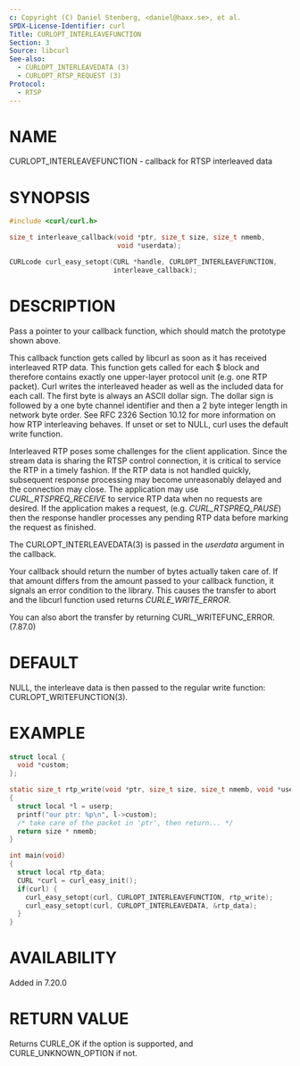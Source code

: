 ```yaml
---
c: Copyright (C) Daniel Stenberg, <daniel@haxx.se>, et al.
SPDX-License-Identifier: curl
Title: CURLOPT_INTERLEAVEFUNCTION
Section: 3
Source: libcurl
See-also:
  - CURLOPT_INTERLEAVEDATA (3)
  - CURLOPT_RTSP_REQUEST (3)
Protocol:
  - RTSP
---
```


# NAME

CURLOPT_INTERLEAVEFUNCTION - callback for RTSP interleaved data

# SYNOPSIS

~~~c
#include <curl/curl.h>

size_t interleave_callback(void *ptr, size_t size, size_t nmemb,
                           void *userdata);

CURLcode curl_easy_setopt(CURL *handle, CURLOPT_INTERLEAVEFUNCTION,
                          interleave_callback);
~~~

# DESCRIPTION

Pass a pointer to your callback function, which should match the prototype
shown above.

This callback function gets called by libcurl as soon as it has received
interleaved RTP data. This function gets called for each $ block and therefore
contains exactly one upper-layer protocol unit (e.g. one RTP packet). Curl
writes the interleaved header as well as the included data for each call. The
first byte is always an ASCII dollar sign. The dollar sign is followed by a
one byte channel identifier and then a 2 byte integer length in network byte
order. See RFC 2326 Section 10.12 for more information on how RTP interleaving
behaves. If unset or set to NULL, curl uses the default write function.

Interleaved RTP poses some challenges for the client application. Since the
stream data is sharing the RTSP control connection, it is critical to service
the RTP in a timely fashion. If the RTP data is not handled quickly,
subsequent response processing may become unreasonably delayed and the
connection may close. The application may use *CURL_RTSPREQ_RECEIVE* to
service RTP data when no requests are desired. If the application makes a
request, (e.g. *CURL_RTSPREQ_PAUSE*) then the response handler processes
any pending RTP data before marking the request as finished.

The CURLOPT_INTERLEAVEDATA(3) is passed in the *userdata* argument in
the callback.

Your callback should return the number of bytes actually taken care of. If
that amount differs from the amount passed to your callback function, it
signals an error condition to the library. This causes the transfer to abort
and the libcurl function used returns *CURLE_WRITE_ERROR*.

You can also abort the transfer by returning CURL_WRITEFUNC_ERROR. (7.87.0)

# DEFAULT

NULL, the interleave data is then passed to the regular write function:
CURLOPT_WRITEFUNCTION(3).

# EXAMPLE

~~~c
struct local {
  void *custom;
};

static size_t rtp_write(void *ptr, size_t size, size_t nmemb, void *userp)
{
  struct local *l = userp;
  printf("our ptr: %p\n", l->custom);
  /* take care of the packet in 'ptr', then return... */
  return size * nmemb;
}

int main(void)
{
  struct local rtp_data;
  CURL *curl = curl_easy_init();
  if(curl) {
    curl_easy_setopt(curl, CURLOPT_INTERLEAVEFUNCTION, rtp_write);
    curl_easy_setopt(curl, CURLOPT_INTERLEAVEDATA, &rtp_data);
  }
}
~~~

# AVAILABILITY

Added in 7.20.0

# RETURN VALUE

Returns CURLE_OK if the option is supported, and CURLE_UNKNOWN_OPTION if not.
